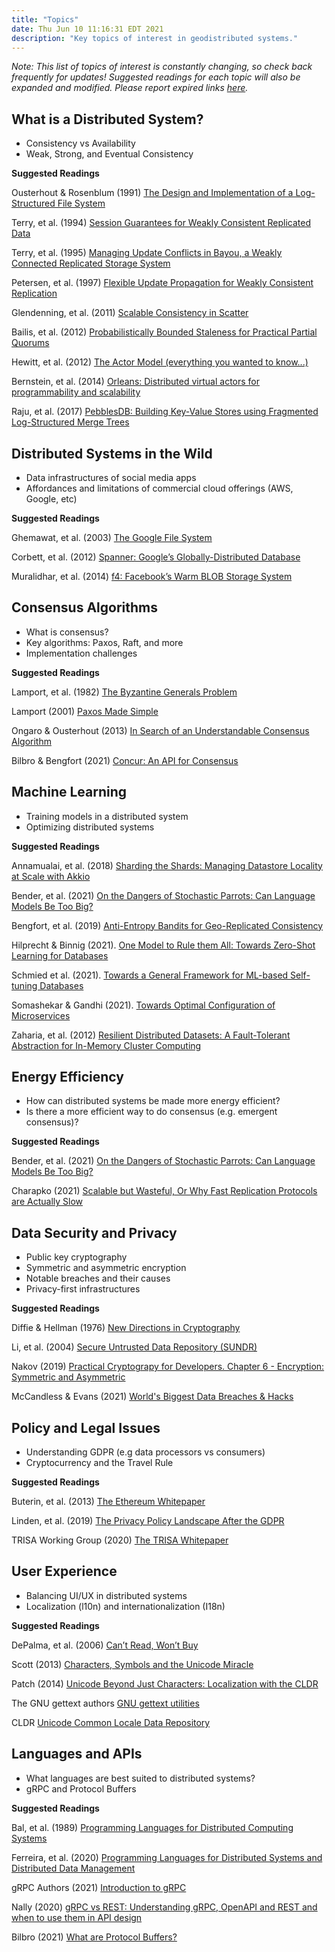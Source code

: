 ```yaml
---
title: "Topics"
date: Thu Jun 10 11:16:31 EDT 2021
description: "Key topics of interest in geodistributed systems."
---
```


*Note: This list of topics of interest is constantly changing, so check back frequently for updates! Suggested readings for each topic will also be expanded and modified. Please report expired links [here](https://github.com/rotationalio/geodistributed.systems/issues).*

## What is a Distributed System?
- Consistency vs Availability
- Weak, Strong, and Eventual Consistency

**Suggested Readings**

Ousterhout & Rosenblum (1991) [The Design and Implementation of a Log-Structured File System](https://people.eecs.berkeley.edu/~brewer/cs262/LFS.pdf)

Terry, et al. (1994) [Session Guarantees for Weakly Consistent Replicated Data](http://www.cs.cornell.edu/courses/cs734/2000FA/cached%20papers/SessionGuaranteesPDIS_1.html)

Terry, et al. (1995) [Managing Update Conflicts in Bayou, a Weakly Connected Replicated Storage System](https://www.cs.utexas.edu/~lorenzo/corsi/cs380d/papers/p172-terry.pdf)

Petersen, et al. (1997) [Flexible Update Propagation for Weakly Consistent Replication](https://dl.acm.org/doi/10.1145/268998.266711)

Glendenning, et al. (2011) [Scalable Consistency in Scatter](https://homes.cs.washington.edu/~tom/pubs/scatter.pdf)

Bailis, et al. (2012) [Probabilistically Bounded Staleness for Practical Partial Quorums](http://vldb.org/pvldb/vol5/p776_peterbailis_vldb2012.pdf)

Hewitt, et al. (2012) [The Actor Model (everything you wanted to know...)](https://youtu.be/7erJ1DV_Tlo)

Bernstein, et al. (2014) [Orleans: Distributed virtual actors for programmability and scalability](https://www.semanticscholar.org/paper/Virtual-Actors-for-Programmability-and-Scalability[…]stein-Bykov/3f41b90454cbf73ce284917ae58678bc86d6ee76?p2df)

Raju, et al. (2017) [PebblesDB: Building Key-Value Stores using Fragmented Log-Structured Merge Trees](https://dl.acm.org/doi/abs/10.1145/3132747.3132765)

## Distributed Systems in the Wild
- Data infrastructures of social media apps
- Affordances and limitations of commercial cloud offerings (AWS, Google, etc)

**Suggested Readings**

Ghemawat, et al. (2003) [The Google File System](https://static.googleusercontent.com/media/research.google.com/en//archive/gfs-sosp2003.pdf)

Corbett, et al. (2012) [Spanner: Google’s Globally-Distributed Database](https://www.usenix.org/system/files/conference/osdi12/osdi12-final-16.pdf)

Muralidhar, et al. (2014) [f4: Facebook’s Warm BLOB Storage System](https://www.usenix.org/system/files/conference/osdi14/osdi14-paper-muralidhar.pdf)


## Consensus Algorithms
- What is consensus?
- Key algorithms: Paxos, Raft, and more
- Implementation challenges

**Suggested Readings**

Lamport, et al. (1982) [The Byzantine Generals Problem](https://lamport.azurewebsites.net/pubs/byz.pdf)

Lamport (2001) [Paxos Made Simple](https://lamport.azurewebsites.net/pubs/paxos-simple.pdf)

Ongaro & Ousterhout (2013) [In Search of an Understandable Consensus Algorithm](http://files.catwell.info/misc/mirror/raft/raft.pdf)

Bilbro & Bengfort (2021) [Concur: An API for Consensus](https://www.slideshare.net/RebeccaBilbro/concur-249308061)

## Machine Learning
- Training models in a distributed system
- Optimizing distributed systems

**Suggested Readings**

Annamualai, et al. (2018) [Sharding the Shards: Managing Datastore Locality at Scale with Akkio](https://www.usenix.org/system/files/osdi18-annamalai.pdf)

Bender, et al. (2021) [On the Dangers of Stochastic Parrots: Can Language Models Be Too Big?](https://dl.acm.org/doi/pdf/10.1145/3442188.3445922)

Bengfort, et al. (2019) [Anti-Entropy Bandits for Geo-Replicated Consistency](https://kelehers.me/papers/get.pl?tag=icdcs018)

Hilprecht & Binnig (2021). [One Model to Rule them All: Towards Zero-Shot Learning for Databases](https://arxiv.org/pdf/2105.00642.pdf)

Schmied et al. (2021). [Towards a General Framework for ML-based Self-tuning Databases](https://arxiv.org/pdf/2011.07921.pdf)

Somashekar & Gandhi (2021). [Towards Optimal Configuration of Microservices](https://www3.cs.stonybrook.edu/~anshul/euromlsys21_opt.pdf)

Zaharia, et al. (2012) [Resilient Distributed Datasets: A Fault-Tolerant Abstraction for In-Memory Cluster Computing](https://www.usenix.org/system/files/conference/nsdi12/nsdi12-final138.pdf)

## Energy Efficiency
- How can distributed systems be made more energy efficient?
- Is there a more efficient way to do consensus (e.g. emergent consensus)?

**Suggested Readings**

Bender, et al. (2021) [On the Dangers of Stochastic Parrots: Can Language Models Be Too Big?](https://dl.acm.org/doi/pdf/10.1145/3442188.3445922)

Charapko (2021) [Scalable but Wasteful, Or Why Fast Replication Protocols are Actually Slow](http://charap.co/scalable-but-wasteful-or-why-fast-replication-protocols-are-actually-slow/)

## Data Security and Privacy
- Public key cryptography
- Symmetric and asymmetric encryption
- Notable breaches and their causes
- Privacy-first infrastructures

**Suggested Readings**

Diffie & Hellman (1976) [New Directions in Cryptography](https://ee.stanford.edu/~hellman/publications/24.pdf)

Li, et al. (2004) [Secure Untrusted Data Repository (SUNDR)](http://css.csail.mit.edu/6.858/2020/readings/sundr.pdf)

Nakov (2019) [Practical Cryptograpy for Developers. Chapter 6 - Encryption: Symmetric and Asymmetric](https://cryptobook.nakov.com/encryption-symmetric-and-asymmetric)

McCandless & Evans (2021) [World's Biggest Data Breaches & Hacks](https://www.informationisbeautiful.net/visualizations/worlds-biggest-data-breaches-hacks/)


## Policy and Legal Issues
- Understanding GDPR (e.g data processors vs consumers)
- Cryptocurrency and the Travel Rule

**Suggested Readings**

Buterin, et al. (2013) [The Ethereum Whitepaper](https://ethereum.org/en/whitepaper/)

Linden, et al. (2019) [The Privacy Policy Landscape After the GDPR](https://arxiv.org/pdf/1809.08396.pdf)

TRISA Working Group (2020) [The TRISA Whitepaper](https://trisa.io/trisa-whitepaper/)

## User Experience
- Balancing UI/UX in distributed systems
- Localization (l10n) and internationalization (I18n)

**Suggested Readings**

DePalma, et al. (2006) [Can’t Read, Won’t Buy](https://insights.csa-research.com/reportaction/305013126/Marketing)

Scott (2013) [Characters, Symbols and the Unicode Miracle](https://youtu.be/MijmeoH9LT4)

Patch (2014) [Unicode Beyond Just Characters: Localization with the CLDR](https://youtu.be/DcPpUnlENAs)

The GNU gettext authors [GNU gettext utilities](https://www.gnu.org/software/gettext/manual/gettext.html)

CLDR [Unicode Common Locale Data Repository](http://cldr.unicode.org/index)

## Languages and APIs
- What languages are best suited to distributed systems?
- gRPC and Protocol Buffers

**Suggested Readings**

Bal, et al. (1989) [Programming Languages for Distributed Computing Systems](https://citeseerx.ist.psu.edu/viewdoc/download?doi=10.1.1.145.7873&rep=rep1&type=pdf)

Ferreira, et al. (2020) [Programming Languages for Distributed Systems and Distributed Data Management](https://drops.dagstuhl.de/opus/volltexte/2020/11858/pdf/dagrep_v009_i010_p117_19442.pdf)

gRPC Authors (2021) [Introduction to gRPC](https://grpc.io/docs/what-is-grpc/introduction/)

Nally (2020) [gRPC vs REST: Understanding gRPC, OpenAPI and REST and when to use them in API design](https://cloud.google.com/blog/products/api-management/understanding-grpc-openapi-and-rest-and-when-to-use-them)

Bilbro (2021) [What are Protocol Buffers?](https://rotational.io/blog/what-are-protocol-buffers/)
